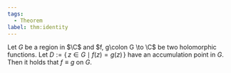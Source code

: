 ```yaml
---
tags:
  - Theorem
label: thm:identity
---
```

Let $G$ be a region in $\C$ and $f, g\colon G \to \C$ be two holomorphic functions. Let $D := \{\, z \in G \mid f(z) = g(z) \,\}$ have an accumulation point in $G$. Then it holds that $f \equiv g$ on $G$.
